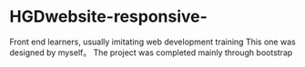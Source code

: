 # HGDwebsite-responsive-
Front end learners, usually imitating web development training 
This one was designed by myself。
The project was completed mainly through bootstrap
